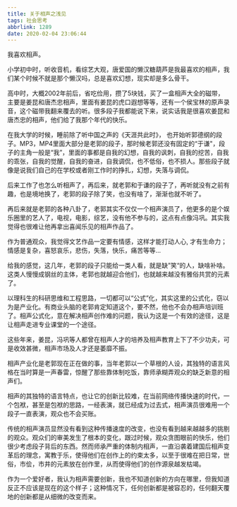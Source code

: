 ```yaml
---
title: 关于相声之浅见
tags: 社会思考
abbrlink: 1289
date: 2020-02-04 23:06:44
---
```


我喜欢相声。

小学初中时，听收音机，看综艺大观，唐爱国的懒汉糖葫芦是我最喜欢的相声，我们某个时候不就是那个懒汉吗，总是喜欢幻想，现实却是多么骨干。

高中时，大概2002年前后，省吃俭用，攒了5块钱，买了一盒相声大全的磁带，主要是姜昆和唐杰忠相声，里面有姜昆的虎口遐想等等，还有一个侯宝林的原声录音，这个磁带我翻来覆去的听。很多段子我都能说下来，说实话我是很喜欢姜昆和唐杰忠的相声，他们给了我那个年代的快乐。

在我大学的时候，睡前除了听中国之声的《天涯共此时》， 也开始听郭德纲的段子。MP3，MP4里面大部分是老郭的段子，那时候老郭还没有固定的“于谦"，段子的主角一般是“我”，里面的事都是自我的幻想，自我的讽刺，自我的挖苦，自我的乖张，自我的觉醒，自我的奋进，自我调侃，也不低俗，也不损人。那些段子就像是说我们自己的在学校或者刚工作时的挣扎，幻想，失落与调侃。

后来工作了也怎么听相声了，再后来，就老郭和于谦的段子了，再听就没有之前有趣，也是境地换了，老郭的段子除了笑，也没有啥了，渐渐也就不听了。

再后来就是老郭的各种八卦了，老郭其实不仅仅一个相声演员了，他更多的是个娱乐圈里的艺人了，电视，电影，综艺，没有他不参与的，这点有点像冯巩。其实我觉得也很难让他再拿出喜闻乐见的相声作品了。

作为普通观众，我觉得文艺作品一定要有情感，这样才能打动人心, 才有生命力；情感是复杂，喜怒哀乐，悲伤，失落，快乐，痛苦等等...

给我的感觉，这几年，老郭的段子只能给一类人看，就是缺”笑“的人，缺啥补啥。这类人慢慢成钢丝的主体，老郭也就越迎合他们，也就越来越没有雅俗共赏的元素了。

以理科生的科研思维和工程思路，一切都可以“公式”化，其实这里的公式化，窃以为是产业化。有商业头脑的老郭肯定知道这个，要不然，他也不会办相声培训班了。相声公式化，意在解决相声创作难的问题，我认为这是一个有效的途径，这是让相声走进专业课堂的一个途径。

这些年来，姜昆，冯巩等人都曾在相声人才的培养及相声教育上下了不少功夫，可是收效甚微，相声市场及人才还是萎靡不振。

相声产业化是老郭现在正在做的事，当年老郭以一个草根的人设，其独特的语言风格在当时算是一声春雷，惊醒了那些靠体制吃饭，靠师承糊弄观众的缺乏新意的相声们。

相声的其独特的语言特点，也让它的创新比较难，在当前网络传播快速的时代，一个包袱，甚至是包袱的思路，一经表演，就已经成为过去式，相声演员很难用一个段子一直表演，观众也不会买账。

传统的相声演员显然没有看到这种传播速度的改变，也没有看到越来越越多的挑剔的观众。观众们的审美发生了根本的变化，跟过时候，观众贪图眼前的快乐，他们很少考虑段子背后的东西。然而师承严重的体制内相声，一直沿袭着建国后相声变革后的理念，寓教于乐，使得他们在创作上的约束太多，以至于很难在把日常，世俗，市侩，市井的元素放在创作里，从而使得他们的创作源泉越发枯竭。

作为一个爱好者，我认为相声需要创新，我也不知道创新的方向在哪里，但我知道反正不应该是现在的这个样子；这种情况下，任何创新都是被容忍的，任何翻天覆地的创新都是从细微的改变而来。